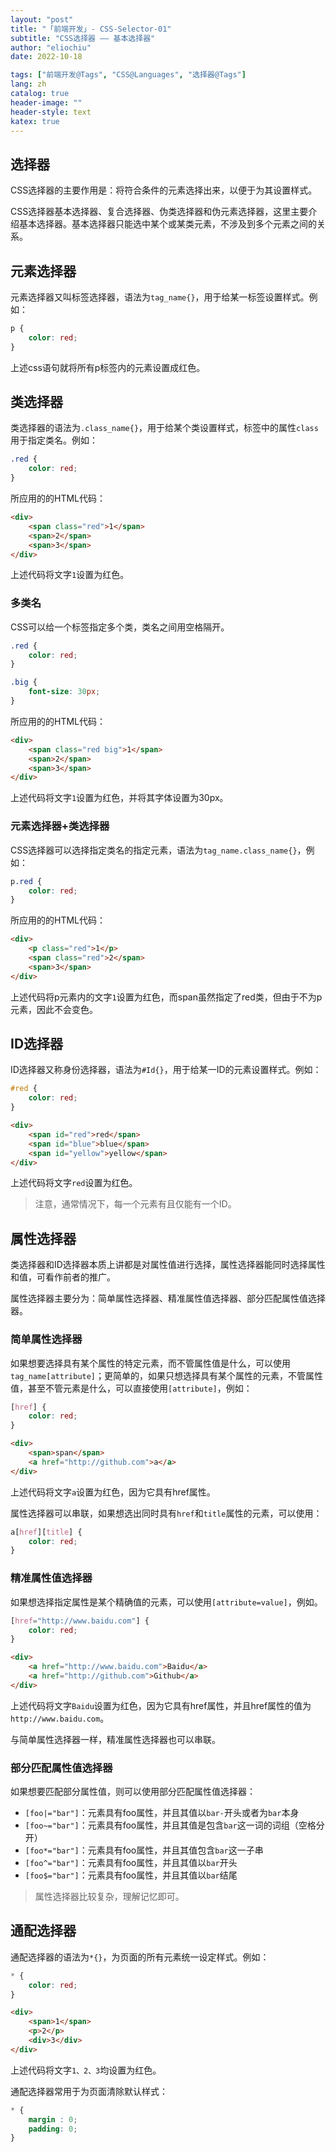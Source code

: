 ```yaml
---
layout: "post"
title: "「前端开发」- CSS-Selector-01"
subtitle: "CSS选择器 —— 基本选择器"
author: "eliochiu"
date: 2022-10-18

tags: ["前端开发@Tags", "CSS@Languages", "选择器@Tags"]
lang: zh
catalog: true
header-image: ""
header-style: text
katex: true
---
```


## 选择器
CSS选择器的主要作用是：将符合条件的元素选择出来，以便于为其设置样式。

CSS选择器基本选择器、复合选择器、伪类选择器和伪元素选择器，这里主要介绍基本选择器。基本选择器只能选中某个或某类元素，不涉及到多个元素之间的关系。

## 元素选择器

元素选择器又叫标签选择器，语法为`tag_name{}`，用于给某一标签设置样式。例如：

```css
p {
    color: red;
}
```

上述css语句就将所有p标签内的元素设置成红色。

## 类选择器

类选择器的语法为`.class_name{}`，用于给某个类设置样式，标签中的属性`class`用于指定类名。例如：

```css
.red {
    color: red;
}
```

所应用的的HTML代码：

```html
<div>
    <span class="red">1</span>
    <span>2</span>
    <span>3</span>
</div>
```
上述代码将文字`1`设置为红色。

### 多类名

CSS可以给一个标签指定多个类，类名之间用空格隔开。
```css
.red {
    color: red;
}

.big {
    font-size: 30px;
}
```

所应用的的HTML代码：

```html
<div>
    <span class="red big">1</span>
    <span>2</span>
    <span>3</span>
</div>
```
上述代码将文字`1`设置为红色，并将其字体设置为30px。

### 元素选择器+类选择器

CSS选择器可以选择指定类名的指定元素，语法为`tag_name.class_name{}`，例如：

```css
p.red {
    color: red;
}
```

所应用的的HTML代码：

```html
<div>
    <p class="red">1</p>
    <span class="red">2</span>
    <span>3</span>
</div>
```
上述代码将p元素内的文字`1`设置为红色，而span虽然指定了red类，但由于不为p元素，因此不会变色。



## ID选择器
ID选择器又称身份选择器，语法为`#Id{}`，用于给某一ID的元素设置样式。例如：


```css
#red {
    color: red;
}
```

```html
<div>
    <span id="red">red</span>
    <span id="blue">blue</span>
    <span id="yellow">yellow</span>
</div>
```
上述代码将文字`red`设置为红色。


> 注意，通常情况下，每一个元素有且仅能有一个ID。


## 属性选择器

类选择器和ID选择器本质上讲都是对属性值进行选择，属性选择器能同时选择属性和值，可看作前者的推广。

属性选择器主要分为：简单属性选择器、精准属性值选择器、部分匹配属性值选择器。

### 简单属性选择器

如果想要选择具有某个属性的特定元素，而不管属性值是什么，可以使用`tag_name[attribute]`；更简单的，如果只想选择具有某个属性的元素，不管属性值，甚至不管元素是什么，可以直接使用`[attribute]`，例如：

```css
[href] {
    color: red;
}
```

```html
<div>
    <span>span</span>
    <a href="http://github.com">a</a>
</div>
```
上述代码将文字`a`设置为红色，因为它具有href属性。

属性选择器可以串联，如果想选出同时具有`href`和`title`属性的元素，可以使用：

```css
a[href][title] {
    color: red;
}

```
### 精准属性值选择器

如果想选择指定属性是某个精确值的元素，可以使用`[attribute=value]`，例如。

```css
[href="http://www.baidu.com"] {
    color: red;
}
```

```html
<div>
    <a href="http://www.baidu.com">Baidu</a>
    <a href="http://github.com">Github</a>
</div>
```
上述代码将文字`Baidu`设置为红色，因为它具有href属性，并且href属性的值为`http://www.baidu.com`。

与简单属性选择器一样，精准属性选择器也可以串联。

### 部分匹配属性值选择器

如果想要匹配部分属性值，则可以使用部分匹配属性值选择器：

- `[foo|="bar"]`：元素具有foo属性，并且其值以`bar-`开头或者为`bar`本身
- `[foo~="bar"]`：元素具有foo属性，并且其值是包含`bar`这一词的词组（空格分开）
- `[foo*="bar"]`：元素具有foo属性，并且其值包含`bar`这一子串
- `[foo^="bar"]`：元素具有foo属性，并且其值以`bar`开头
- `[foo$="bar"]`：元素具有foo属性，并且其值以`bar`结尾

> 属性选择器比较复杂，理解记忆即可。


## 通配选择器

通配选择器的语法为`*{}`，为页面的所有元素统一设定样式。例如：

```css
* {
    color: red;
}
```

```html
<div>
    <span>1</span>
    <p>2</p>
    <div>3</div>
</div>
```
上述代码将文字`1、2、3`均设置为红色。

通配选择器常用于为页面清除默认样式：

```css
* {
    margin : 0;
    padding: 0;
}
```

